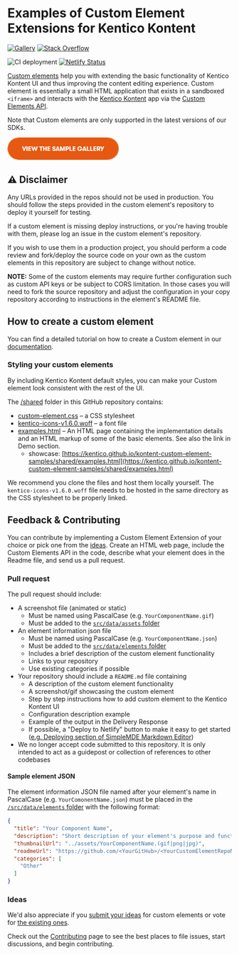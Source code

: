 # Examples of Custom Element Extensions for Kentico Kontent

[![Gallery](https://img.shields.io/badge/-Gallery-brightgreen.svg)](https://kentico.github.io/kontent-custom-element-samples/gallery/)
[![Stack Overflow](https://img.shields.io/badge/Stack%20Overflow-ASK%20NOW-FE7A16.svg?logo=stackoverflow&logoColor=white)](https://stackoverflow.com/tags/kentico-kontent)

![CI deployment](https://github.com/Kentico/kontent-custom-element-samples/workflows/CI%20deployment/badge.svg)
[![Netlify Status](https://api.netlify.com/api/v1/badges/a7e07037-df60-476f-81ec-628ab95130bf/deploy-status)](https://app.netlify.com/sites/kontent-custom-element-samples/deploys)


[Custom elements](https://docs.kontent.ai/tutorials/develop-apps/integrate/integrating-your-own-content-editing-features) help you with extending the basic functionality of Kentico Kontent UI and thus improving the content editing experience. Custom element is essentially a small HTML application that exists in a sandboxed `<iframe>` and interacts with the [Kentico Kontent](https://kontent.ai/) app via the [Custom Elements API](https://docs.kontent.ai/reference/custom-elements-js-api).

Note that Custom elements are only supported in the latest versions of our SDKs.

[![View Gallery](ViewGalleryButton.png)](https://kentico.github.io/kontent-custom-element-samples/gallery)

## ⚠ Disclaimer

Any URLs provided in the repos should not be used in production. You should follow the steps provided in the custom element's repository to deploy it yourself for testing.

If a custom element is missing deploy instructions, or you're having trouble with them, please log an issue in the custom element's repository.

If you wish to use them in a production project, you should perform a code review and fork/deploy the source code on your own as the custom elements in this repository are subject to change without notice.

**NOTE:** Some of the custom elements may require further configuration such as custom API keys or be subject to CORS limitation. In those cases you will need to fork the source repository and adjust the configuration in your copy repository according to instructions in the element's README file.

## How to create a custom element

You can find a detailed tutorial on how to create a Custom element in our [documentation](https://docs.kontent.ai/tutorials/develop-apps/integrate/integrating-your-own-content-editing-features).

### Styling your custom elements

By including Kentico Kontent default styles, you can make your Custom element look consistent with the rest of the UI.

The [/shared](https://github.com/Kentico/kontent-custom-element-samples/tree/master/shared) folder in this GitHub repository contains:

* [custom-element.css](https://github.com/Kentico/kontent-custom-element-samples/blob/master/shared/custom-element.css) – a CSS stylesheet
* [kentico-icons-v1.6.0.woff](https://github.com/Kentico/kontent-custom-element-samples/blob/master/shared/kentico-icons-v1.6.0.woff) – a font file
* [examples.html](https://github.com/Kentico/kontent-custom-element-samples/blob/master/shared/examples.html) – An HTML page containing the implementation details and an HTML markup of some of the basic elements. See also the link in Demo section.
  * showcase: [https://kentico.github.io/kontent-custom-element-samples/shared/examples.html](https://kentico.github.io/kontent-custom-element-samples/shared/examples.html)

We recommend you clone the files and host them locally yourself. The `kentico-icons-v1.6.0.woff` file needs to be hosted in the same directory as the CSS stylesheet to be properly linked.

## Feedback & Contributing

You can contribute by implementing a Custom Element Extension of your choice or pick one from the [ideas](https://github.com/Kentico/kontent-custom-element-samples/issues). Create an HTML web page, include the Custom Elements API in the code, describe what your element does in the Readme file, and send us a pull request.

### Pull request

The pull request should include:

* A screenshot file (animated or static)
  * Must be named using PascalCase (e.g. `YourComponentName.gif`)
  * Must be added to the [`src/data/assets` folder](src/data/assets)
* An element information json file
  * Must be named using PascalCase (e.g. `YourComponentName.json`)
  * Must be added to the [`src/data/elements` folder](src/data/elements)
  * Includes a brief description of the custom element functionality
  * Links to your repository
  * Use existing categories if possible
* Your repository should include a `README.md` file containing
  * A description of the custom element functionality
  * A screenshot/gif showcasing the custom element
  * Step by step instructions how to add custom element to the Kentico Kontent UI
  * Configuration description example
  * Example of the output in the Delivery Response
  * If possible, a "Deploy to Netlify" button to make it easy to get started ([e.g. Deploying section of SimpleMDE Markdown Editor](https://github.com/Kentico/kontent-custom-element-simplemde-markdown-editor#deploying))
* We no longer accept code submitted to this repository. It is only intended to act as a guidepost or collection of references to other codebases

#### Sample element JSON

The element information JSON file named after your element's name in PascalCase (e.g. `YourComonentName.json`) must be placed in the [`/src/data/elements` folder](/src/data/elements) with the following format:

```json
{
  "title": "Your Component Name",
  "description": "Short description of your element's purpose and functionality.",
  "thumbnailUrl": "../assets/YourComponentName.(gif|png|jpg)",
  "readmeUrl": "https://github.com/<YourGitHub>/<YourCustomElementRepoName>",
  "categories": [
    "Other"
  ]
}
```

### Ideas

We'd also appreciate if you [submit your ideas](https://github.com/Kentico/kontent-custom-element-samples/issues) for custom elements or vote for [the existing ones](https://github.com/Kentico/kontent-custom-element-samples/issues).

Check out the [Contributing](https://github.com/Kentico/kontent-custom-element-samples/blob/master/CONTRIBUTING.md) page to see the best places to file issues, start discussions, and begin contributing.


